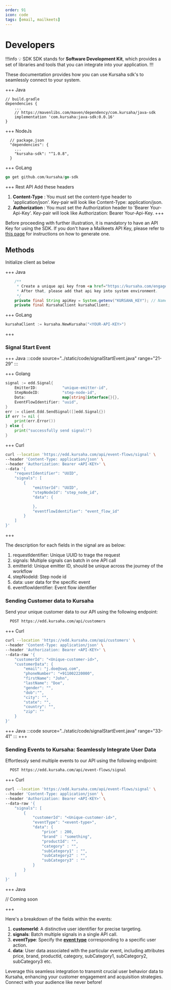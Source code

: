 ```yaml
---
order: 91
icon: code
tags: [email, mailkeets]
---
```


# Developers

!!!info :bulb: SDK
SDK stands for **Software Development Kit**, which provides a set of libraries and tools that you can integrate into your application.
!!!

These documentation provides how you can use Kursaha sdk's to seamlessly connect to your system.

+++ Java

```
// build.gradle
dependencies {
    ...
    // https://mavenlibs.com/maven/dependency/com.kursaha/java-sdk
    implementation 'com.kursaha:java-sdk:0.0.16'
}

```

+++ NodeJs

```
  // package.json
  "dependencies": {
    ...
    "kursaha-sdk": "^1.0.8",
  }
```

+++ GoLang

```go
go get github.com/kursaha/go-sdk
```

+++ Rest API
Add these headers

1. **Content-Type** : You must set the content-type header to 'application/json'. Key-pair will look like Content-Type: application/json.
2. **Authorization** : You must set the Authorization header to 'Bearer Your-Api-Key'. Key-pair will look like Authorization: Bearer Your-Api-Key.
   +++

Before proceeding with further illustration, it is mandatory to have an API Key for using the SDK. If you don't have a Mailkeets API Key, please refer to [this page](../settings/ApiKey.md) for instructions on how to generate one.

## Methods

Initialize client as below

+++ Java

```java
    /**
     * Create a unique api key from <a href="https://kursaha.com/engage-data-drive/settings/api-key">API Key</a>.
     * After that, please add that api key into system environment.
     */
    private final String apiKey = System.getenv("KURSAHA_KEY"); // Name of the Environment variable
    private final KursahaClient kursahaClient;
```

+++ GoLang

```go
kursahaClient := kursaha.NewKursaha("<YOUR-API-KEY>")
```

+++

### Signal Start Event

+++ Java
:::code source="../static/code/signalStartEvent.java" range="21-29" :::

+++ Golang

```go
signal := edd.Signal{
    EmitterID:           "unique-emitter-id",
    StepNodeID:          "step-node-id",
    Data:                map[string]interface{}{},
    EventFlowIdentifier: "uuid",
}
err := client.Edd.SendSignal([]edd.Signal{})
if err != nil {
    print(err.Error())
} else {
    print("successfully send signal!")
}
```

+++ Curl

```bash
curl --location 'https://edd.kursaha.com/api/event-flows/signal' \
--header 'Content-Type: application/json' \
--header 'Authorization: Bearer <API-KEY>' \
--data '{
    "requestIdentifier": "UUID",
    "signals": [
        {
            "emitterId": "UUID",
            "stepNodeId": "step_node_id",
            "data": {

            },
            "eventflowIdentifier": "event_flow_id"
        }
    ]
}'
```

+++

The description for each fields in the signal are as below:

1. requestIdentifier: Unique UUID to trage the request
2. signals: Multiple signals can batch in one API call
3. emitterId: Unique emitter ID, should be unique across the journey of the workflow
4. stepNodeId: Step node id
5. data: user data for the specific event
6. eventflowIdentifier: Event flow identifier

### Sending Customer data to Kursaha

Send your unique customer data to our API using the following endpoint:

```bash
  POST https://edd.kursaha.com/api/customers
```

+++ Curl

```bash
curl --location 'https://edd.kursaha.com/api/customers' \
--header 'Content-Type: application/json' \
--header 'Authorization: Bearer <API-KEY>' \
--data-raw '{
    "customerId": "<Unique-customer-id>",
    "customerData": {
        "email": "j.doe@swq.com",
        "phoneNumber": "+911002220000",
        "firstName": "John",
        "lastName": "Doe",
        "gender": "",
        "dob":"",
        "city": "",
        "state": "",
        "country": "",
        "zip": ""
    }
}'
```

+++ Java
:::code source="../static/code/signalStartEvent.java" range="33-41" :::
+++

### Sending Events to Kursaha: Seamlessly Integrate User Data

Effortlessly send multiple events to our API using the following endpoint:

```bash
  POST https://edd.kursaha.com/api/event-flows/signal
```

+++ Curl

```bash
curl --location 'https://edd.kursaha.com/api/event-flows/signal' \
--header 'Content-Type: application/json' \
--header 'Authorization: Bearer <API-KEY>' \
--data-raw '{
    "signals": [
        {
            "customerId": "<Unique-customer-id>",
            "eventType": "<event-type>",
            "data": {
                "price" : 200,
                "brand" : "something",
                "productId": "",
                "category" : "",
                "subCategory1" : "",
                "subCategory2" : "",
                "subCategory3" : ""
            }
        }
    ]
}'
```

+++ Java

// Coming soon

+++

Here's a breakdown of the fields within the events:

1. **customerId**: A distinctive user identifier for precise targeting.
2. **signals**: Batch multiple signals in a single API call.
3. **eventType**: Specify the [**event type**](../cohort/readme.md/#utilizing-cohort-events) corresponding to a specific user action.
4. **data**: User data associated with the particular event, including attributes price, brand, productId, category, subCategory1, subCategory2, subCategory3 etc.

Leverage this seamless integration to transmit crucial user behavior data to Kursaha, enhancing your customer engagement and acquisition strategies. Connect with your audience like never before!
